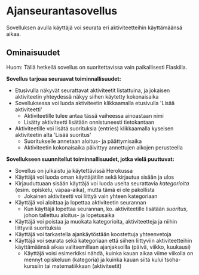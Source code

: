 # Ajanseurantasovellus
Sovelluksen avulla käyttäjä voi seurata eri aktiviteetteihin käyttämäänsä aikaa.
## Ominaisuudet
Huom: Tällä hetkellä sovellus on suoritettavissa vain paikallisesti Flaskilla.

**Sovellus tarjoaa seuraavat toiminnallisuudet:**
* Etusivulla näkyvät seurattavat aktiviteetit listattuina, ja jokaisen aktiviteetin yhteydessä näkyy siihen käytetty kokonaisaika
* Sovelluksessa voi luoda aktiviteetin klikkaamalla etusivulla 'Lisää aktiviteetti'
  * Aktiviteetille tulee antaa tässä vaiheessa ainoastaan nimi
  * Lisätty aktiviteetti lisätään onnistuneesti tietokantaan
* Aktiviteetille voi lisätä suorituksia (entries) klikkaamalla kyseisen aktiviteetin alta 'Lisää suoritus'
  * Suoritukselle annetaan aloitus- ja päättymisaika
  * Aktiviteetin kokonaisaika päivittyy annettujen aikojen perusteella

**Sovellukseen suunnitellut toiminnallisuudet, jotka vielä puuttuvat:**
* Sovellus on julkaistu ja käytettävissä Herokussa
* Käyttäjä voi luoda oman käyttäjätilin sekä kirjautua sisään ja ulos
* Kirjauduttuaan sisään käyttäjä voi luoda useita seurattavia *kategorioita* (esim. opiskelu, vapaa-aika), mutta tämä ei ole pakollista
  * Jokainen aktiviteetti voi liittyä vain yhteen kategoriaan
* Käyttäjä voi aloittaa ja lopettaa aktiviteetin seurannan
  * Kun käyttäjä lopettaa seurannan, ko. aktiviteetille lisätään *suoritus*, johon tallettuu aloitus- ja lopetusaika
* Käyttäjä voi poistaa ja muokata kategorioita, aktiviteetteja ja niihin liittyviä suorituksia
* Käyttäjä voi tarkastella ajankäytöstään koostettuja yhteenvetoja
* Käyttäjä voi seurata sekä kategoriaan että siihen liittyviin aktiviteetteihin käyttämäänsä aikaa valitsemillaan ajanjaksoilla (päivä, viikko, kuukausi)
  * Käyttäjä voisi esimerkiksi nähdä, kuinka kauan aikaa viime viikolla on mennyt opiskeluun (kategoria) ja kuinka kauan siitä kului tsoha-kurssiin tai matematiikkaan (aktiviteetit)
